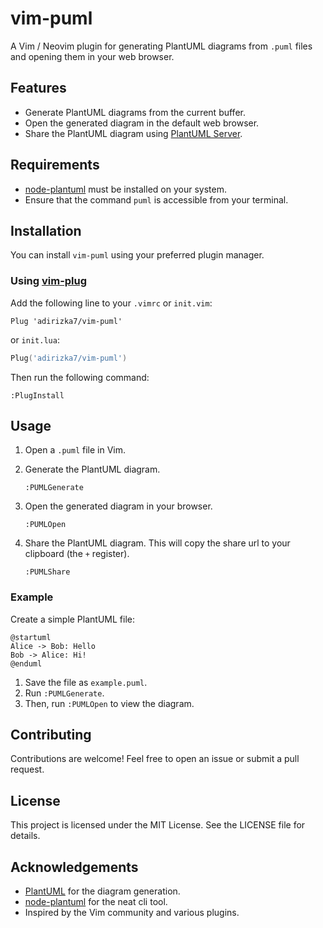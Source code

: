 # vim-puml

A Vim / Neovim plugin for generating PlantUML diagrams from `.puml` files and opening them in your web browser.

## Features

- Generate PlantUML diagrams from the current buffer.
- Open the generated diagram in the default web browser.
- Share the PlantUML diagram using [PlantUML Server](https://www.plantuml.com/plantuml/uml/).

## Requirements

-   [node-plantuml](https://github.com/markushedvall/node-plantuml) must be installed on your system.
-   Ensure that the command `puml` is accessible from your terminal.

## Installation

You can install `vim-puml` using your preferred plugin manager.

### Using [vim-plug](https://github.com/junegunn/vim-plug)

Add the following line to your `.vimrc` or `init.vim`:
```vim
Plug 'adirizka7/vim-puml'
``` 
or `init.lua`:
```lua
Plug('adirizka7/vim-puml')
```

Then run the following command:
```vim
:PlugInstall
```

## Usage

1.  Open a `.puml` file in Vim.
    
2.  Generate the PlantUML diagram.
	```
	:PUMLGenerate
	```
    
3.  Open the generated diagram in your browser.
    ```
    :PUMLOpen
    ``` 
4. Share the PlantUML diagram. This will copy the share url to your clipboard (the `+` register).
	```
	:PUMLShare
	```

### Example

Create a simple PlantUML file:

```
@startuml
Alice -> Bob: Hello
Bob -> Alice: Hi!
@enduml
```

1.  Save the file as `example.puml`.
2.  Run `:PUMLGenerate`.
3.  Then, run `:PUMLOpen` to view the diagram.

## Contributing

Contributions are welcome! Feel free to open an issue or submit a pull request.

## License

This project is licensed under the MIT License. See the LICENSE file for details.

## Acknowledgements

- [PlantUML](https://plantuml.com/) for the diagram generation.
- [node-plantuml](https://github.com/markushedvall/node-plantuml) for the neat cli tool.
- Inspired by the Vim community and various plugins.
